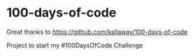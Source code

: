 # 100-days-of-code

Great thanks to
https://github.com/kallaway/100-days-of-code

Project to start my #100DaysOfCode Challenge


